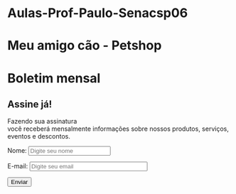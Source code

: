# Aulas-Prof-Paulo-Senacsp06

<!doctype html>
<html lang="pt-br">
<head>
<meta charset="utf-8">
<title>Boletim Mensal - Meu amigo cão</title>
</head>
<body>
<h1>Meu amigo cão - Petshop</h1>
<h1>Boletim mensal</h1>
<h2>Assine já!</h2>
<p>Fazendo sua assinatura<br> 
você receberá mensalmente informações sobre nossos produtos, serviços, eventos e descontos.</p>

<form action="obrigado.html" method="get">
<p><label for="nome">Nome:</label>
    <input type="text" name="nome" placeholder="Digite seu nome">
</p>
<p>
    <label for="email">E-mail:</label>
    <input type="email" name="e-mail" placeholder="Digite seu email" 
    id="email" size="30">

</p>

<input type="submit" value="Enviar">

</form>



</body>
</html>
